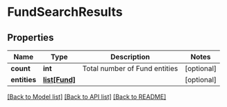 # FundSearchResults

## Properties
Name | Type | Description | Notes
------------ | ------------- | ------------- | -------------
**count** | **int** | Total number of Fund entities | [optional] 
**entities** | [**list[Fund]**](Fund.md) |  | [optional] 

[[Back to Model list]](../README.md#documentation-for-models) [[Back to API list]](../README.md#documentation-for-api-endpoints) [[Back to README]](../README.md)

